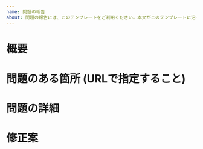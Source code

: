 ```yaml
---
name: 問題の報告
about: 問題の報告には、このテンプレートをご利用ください。本文がこのテンプレートに沿っていない場合、issue がクローズされることがあります。
---
```


<!--
どうしても形式に沿えない場合や項目を増やしたい場合は、
その旨が伝わるように記述してください。
-->

# 概要
# 問題のある箇所 (URLで指定すること)
# 問題の詳細
# 修正案
